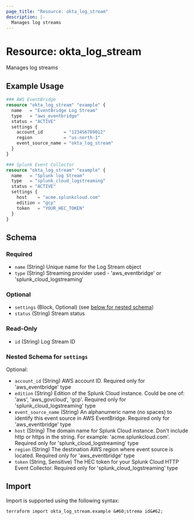 ```yaml
---
page_title: "Resource: okta_log_stream"
description: |-
  Manages log streams
---
```


# Resource: okta_log_stream

Manages log streams

## Example Usage

```terraform
### AWS EventBridge
resource "okta_log_stream" "example" {
  name   = "EventBridge Log Stream"
  type   = "aws_eventbridge"
  status = "ACTIVE"
  settings {
    account_id        = "123456789012"
    region            = "us-north-1"
    event_source_name = "okta_log_stream"
  }
}

### Splunk Event Collector
resource "okta_log_stream" "example" {
  name   = "Splunk log Stream"
  type   = "splunk_cloud_logstreaming"
  status = "ACTIVE"
  settings {
    host    = "acme.splunkcloud.com"
    edition = "gcp"
    token   = "YOUR_HEC_TOKEN"
  }
}
```

<!-- schema generated by tfplugindocs -->
## Schema

### Required

- `name` (String) Unique name for the Log Stream object
- `type` (String) Streaming provider used - 'aws_eventbridge' or 'splunk_cloud_logstreaming'

### Optional

- `settings` (Block, Optional) (see [below for nested schema](#nestedblock--settings))
- `status` (String) Stream status

### Read-Only

- `id` (String) Log Stream ID

<a id="nestedblock--settings"></a>
### Nested Schema for `settings`

Optional:

- `account_id` (String) AWS account ID. Required only for 'aws_eventbridge' type
- `edition` (String) Edition of the Splunk Cloud instance. Could be one of: 'aws', 'aws_govcloud', 'gcp'. Required only for 'splunk_cloud_logstreaming' type
- `event_source_name` (String) An alphanumeric name (no spaces) to identify this event source in AWS EventBridge. Required only for 'aws_eventbridge' type
- `host` (String) The domain name for Splunk Cloud instance. Don't include http or https in the string. For example: 'acme.splunkcloud.com'. Required only for 'splunk_cloud_logstreaming' type
- `region` (String) The destination AWS region where event source is located. Required only for 'aws_eventbridge' type
- `token` (String, Sensitive) The HEC token for your Splunk Cloud HTTP Event Collector. Required only for 'splunk_cloud_logstreaming' type

## Import

Import is supported using the following syntax:

```shell
terraform import okta_log_stream.example &#60;strema id&#62;
```
